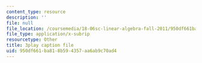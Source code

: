 ```yaml
---
content_type: resource
description: ''
file: null
file_location: /coursemedia/18-06sc-linear-algebra-fall-2011/950df661ba818b594357aa6ab9c70ad4_vF7eyJ2g3kU.srt
file_type: application/x-subrip
resourcetype: Other
title: 3play caption file
uid: 950df661-ba81-8b59-4357-aa6ab9c70ad4
---
```


